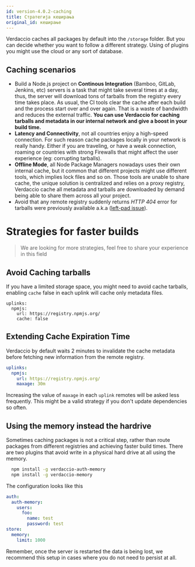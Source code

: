 ```yaml
---
id: version-4.0.2-caching
title: Стратегија кеширања
original_id: кеширање
---
```


Verdaccio caches all packages by default into the `/storage` folder. But you can decide whether you want to follow a different strategy. Using of plugins you might use the cloud or any sort of database.

## Caching scenarios

* Build a Node.js project on **Continous Integration** (Bamboo, GitLab, Jenkins, etc) servers is a task that might take several times at a day, thus, the server will download tons of tarballs from the registry every time takes place. As usual, the CI tools clear the cache after each build and the process start over and over again. That is a waste of bandwidth and reduces the external traffic. **You can use Verdaccio for caching tarballs and metadata in our internal network and give a boost in your build time.**
* **Latency and Connectivity**, not all countries enjoy a high-speed connection. For such reason cache packages locally in your network is really handy. Either if you are traveling, or have a weak connection, roaming or countries with strong Firewalls that might affect the user experience (eg: corrupting tarballs).
* **Offline Mode**, all Node Package Managers nowadays uses their own internal cache, but it common that different projects might use different tools, which implies lock files and so on. Those tools are unable to share cache, the unique solution is centralized and relies on a proxy registry, Verdaccio cache all metadata and tarballs are downloaded by demand being able to share them across all your project.
* Avoid that any remote registry suddenly returns *HTTP 404* error for tarballs were previously available a.k.a ([left-pad issue](https://www.theregister.co.uk/2016/03/23/npm_left_pad_chaos/)).

# Strategies for faster builds

> We are looking for more strategies, feel free to share your experience in this field

## Avoid Caching tarballs

If you have a limited storage space, you might need to avoid cache tarballs, enabling `cache` false in each uplink will cache only metadata files.

    uplinks:
      npmjs:
        url: https://registry.npmjs.org/
        cache: false
    

## Extending Cache Expiration Time

Verdaccio by default waits 2 minutes to invalidate the cache metadata before fetching new information from the remote registry.

```yaml
uplinks:
  npmjs:
    url: https://registry.npmjs.org/
    maxage: 30m
```

Increasing the value of `maxage` in each `uplink` remotes will be asked less frequently. This might be a valid strategy if you don't update dependencies so often.

## Using the memory instead the hardrive

Sometimes caching packages is not a critical step, rather than route packages from different registries and achieving faster build times. There are two plugins that avoid write in a physical hard drive at all using the memory.

```bash
  npm install -g verdaccio-auth-memory
  npm install -g verdaccio-memory
```

The configuration looks like this

```yaml
auth:
  auth-memory:
    users:
      foo:
        name: test
        password: test
store:
  memory:
    limit: 1000
```

Remember, once the server is restarted the data is being lost, we recommend this setup in cases where you do not need to persist at all.